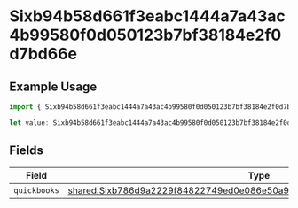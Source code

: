 # Sixb94b58d661f3eabc1444a7a43ac4b99580f0d050123b7bf38184e2f0d7bd66e

## Example Usage

```typescript
import { Sixb94b58d661f3eabc1444a7a43ac4b99580f0d050123b7bf38184e2f0d7bd66e } from "@wingspan/payments/sdk/models/shared";

let value: Sixb94b58d661f3eabc1444a7a43ac4b99580f0d050123b7bf38184e2f0d7bd66e = {};
```

## Fields

| Field                                                                                                                                                                         | Type                                                                                                                                                                          | Required                                                                                                                                                                      | Description                                                                                                                                                                   |
| ----------------------------------------------------------------------------------------------------------------------------------------------------------------------------- | ----------------------------------------------------------------------------------------------------------------------------------------------------------------------------- | ----------------------------------------------------------------------------------------------------------------------------------------------------------------------------- | ----------------------------------------------------------------------------------------------------------------------------------------------------------------------------- |
| `quickbooks`                                                                                                                                                                  | [shared.Sixb786d9a2229f84822749ed0e086e50a931cc189f3b1bfff2c851fae29b07879](../../../sdk/models/shared/sixb786d9a2229f84822749ed0e086e50a931cc189f3b1bfff2c851fae29b07879.md) | :heavy_minus_sign:                                                                                                                                                            | N/A                                                                                                                                                                           |